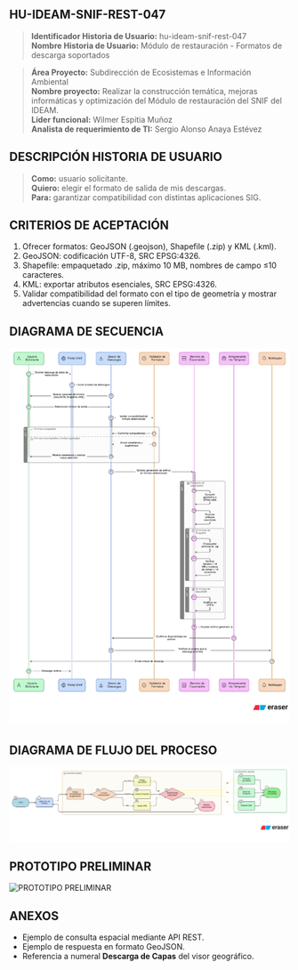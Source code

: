 ## HU-IDEAM-SNIF-REST-047

> **Identificador Historia de Usuario:** hu-ideam-snif-rest-047 \
> **Nombre Historia de Usuario:** Módulo de restauración - Formatos de descarga soportados

> **Área Proyecto:** Subdirección de Ecosistemas e Información Ambiental \
> **Nombre proyecto:** Realizar la construcción temática, mejoras informáticas y optimización del Módulo de restauración del SNIF del IDEAM. \
> **Líder funcional:** Wilmer Espitia Muñoz\
> **Analista de requerimiento de TI:** Sergio Alonso Anaya Estévez

## DESCRIPCIÓN HISTORIA DE USUARIO

> **Como:** usuario solicitante. \
> **Quiero:**  elegir el formato de salida de mis descargas. \
> **Para:** garantizar compatibilidad con distintas aplicaciones SIG.

## CRITERIOS DE ACEPTACIÓN

   1. Ofrecer formatos: GeoJSON (.geojson), Shapefile (.zip) y KML (.kml).  
   2. GeoJSON: codificación UTF-8, SRC EPSG:4326.
   3. Shapefile: empaquetado .zip, máximo 10 MB, nombres de campo ≤10 caracteres.
   4. KML: exportar atributos esenciales, SRC EPSG:4326.
   5. Validar compatibilidad del formato con el tipo de geometría y mostrar advertencias cuando se superen límites.

## DIAGRAMA DE SECUENCIA

![IMAGEN DIAGRAMA DE SECUENCIA](assets/secuencia-hu-ideam-snif-rest-047.png)

## DIAGRAMA DE FLUJO DEL PROCESO

![IMAGEN DIAGRAMA DE FLUJO DEL PROCESO](assets/actividades-hu-ideam-snif-rest-047.png)

## PROTOTIPO PRELIMINAR

![PROTOTIPO PRELIMINAR](assets/wireframe-hu-ideam-snif-rest-047.png)

## ANEXOS

- Ejemplo de consulta espacial mediante API REST.
- Ejemplo de respuesta en formato GeoJSON.
- Referencia a numeral **Descarga de Capas** del visor geográfico.
